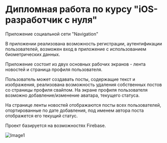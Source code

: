 # Дипломная работа по курсу "iOS-разработчик с нуля"

Приложение социальной сети "Navigation"

В приложении реализована возможность регистрации, аутентификации пользователей, возможен вход в приложение с использованием биометрических данных.

Приложение состоит из двух основных рабочих экранов - лента новостей и страница профиля пользователя.

Пользователь может создавать посты, содержащие текст и изображения, реализована возможность удаления собственных постов со страницы профиля свайпом. На экране профиля пользователя возможно добавление/изменение аватара, текущего статуса.

На странице ленты новостей отображаются посты всех пользователей, отортированные по дате добавления, под именем автора поста отображется его текущий статус.

Проект базируется на возможностях Firebase.

![Image1](https://i.ibb.co/N1YzKnT/Simulator-Screenshot-i-Phone-14-Pro-2023-04-10-at-21-43-55.png)
